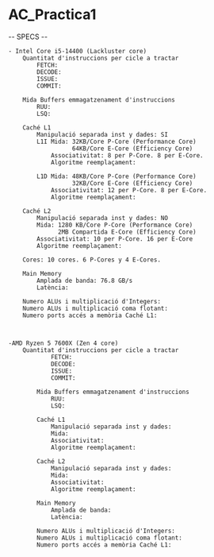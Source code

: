 # AC_Practica1

-- SPECS --

    - Intel Core i5-14400 (Lackluster core)
        Quantitat d'instruccions per cicle a tractar
            FETCH:
            DECODE:
            ISSUE:
            COMMIT:

        Mida Buffers emmagatzenament d'instruccions
            RUU:
            LSQ:
        
        Caché L1
            Manipulació separada inst y dades: SI
            L1I Mida: 32KB/Core P-Core (Performance Core)
                      64KB/Core E-Core (Efficiency Core)    
                Associativitat: 8 per P-Core. 8 per E-Core.
                Algoritme reemplaçament:
            
            L1D Mida: 48KB/Core P-Core (Performance Core)
                      32KB/Core E-Core (Efficiency Core)    
                Associativitat: 12 per P-Core. 8 per E-Core.
                Algoritme reemplaçament:

        Caché L2
            Manipulació separada inst y dades: NO
            Mida: 1280 KB/Core P-Core (Performance Core)
                  2MB Compartida E-Core (Efficiency Core)
            Associativitat: 10 per P-Core. 16 per E-Core
            Algoritme reemplaçament:
        
        Cores: 10 cores. 6 P-Cores y 4 E-Cores.

        Main Memory
            Amplada de banda: 76.8 GB/s
            Latència:

        Numero ALUs i multiplicació d'Integers:
        Numero ALUs i multiplicació coma flotant:
        Numero ports accés a memòria Caché L1:
        


    -AMD Ryzen 5 7600X (Zen 4 core)
        Quantitat d'instruccions per cicle a tractar
                FETCH:
                DECODE:
                ISSUE:
                COMMIT:

            Mida Buffers emmagatzenament d'instruccions
                RUU:
                LSQ:
            
            Caché L1
                Manipulació separada inst y dades:
                Mida:
                Associativitat:
                Algoritme reemplaçament:

            Caché L2
                Manipulació separada inst y dades:
                Mida:
                Associativitat:
                Algoritme reemplaçament:
            
            Main Memory
                Amplada de banda:
                Latència:

            Numero ALUs i multiplicació d'Integers:
            Numero ALUs i multiplicació coma flotant:
            Numero ports accés a memòria Caché L1: